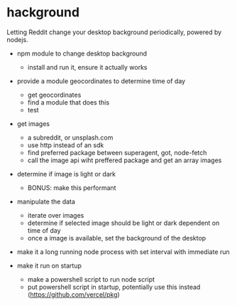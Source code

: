 # hackground
Letting Reddit change your desktop background periodically, powered by nodejs. 

- npm module to change desktop background
    - install and run it, ensure it actually works

- provide a module geocordinates to determine time of day
    - get geocordinates
    - find a module that does this
    - test

- get images
    - a subreddit, or unsplash.com
    - use http instead of an sdk
    - find preferred package between superagent, got, node-fetch
    - call the image api wiht preffered package and get an array images

- determine if image is light or dark
    - BONUS: make this performant

- manipulate the data
    - iterate over images
    - determine if selected image should be light or dark dependent on time of day
    - once a image is available, set the background of the desktop

- make it a long running node process with set interval with immediate run
- make it run on startup
    - make a powershell script to run node script
    - put powershell script in startup, potentially use this instead (https://github.com/vercel/pkg)
